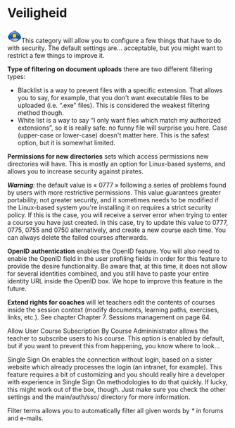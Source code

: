 # Veiligheid

![](../../../.gitbook/assets/graficos11.png)This category will allow you to configure a few things that have to do with security. The default settings are... acceptable, but you might want to restrict a few things to improve it.

**Type of filtering on document uploads** there are two different filtering types:

* Blacklist is a way to prevent files with a specific extension. That allows you to say, for example, that you don't want executable files to be uploaded \(i.e. “.exe” files\). This is considered the weakest filtering method though.
* White list is a way to say “I only want files which match my authorized extensions”, so it is really safe: no funny file will surprise you here. Case \(upper-case or lower-case\) doesn't matter here. This is the safest option, but it is somewhat limited.

**Permissions for new directories** sets which access permissions new directories will have. This is mostly an option for Linux-based systems, and allows you to increase security against pirates.

_**Warning**:_ the default value is « 0777 » following a series of problems found by users with more restrictive permissions. This value guarantees greater portability, not greater security, and it sometimes needs to be modified if the Linux-based system you're installing it on requires a strict security policy. If this is the case, you will receive a server error when trying to enter a course you have just created. In this case, try to update this value to 0777, 0775, 0755 and 0750 alternatively, and create a new course each time. You can always delete the failed courses afterwards.

**OpenID authentication** enables the OpenID feature. You will also need to enable the OpenID field in the user profiling fields in order for this feature to provide the desire functionality. Be aware that, at this time, it does not allow for several identities combined, and you still have to paste your entire identity URL inside the OpenID box. We hope to improve this feature in the future.

**Extend rights for coaches** will let teachers edit the contents of courses inside the session context \(modify documents, learning paths, exercises, links, etc.\). See chapter Chapter 7. Sessions management on page 64.

Allow User Course Subscription By Course Admininistrator allows the teacher to subscribe users to his course. This option is enabled by default, but if you want to prevent this from happening, you know where to look...

Single Sign On enables the connection without login, based on a sister website which already processes the login \(an intranet, for example\). This feature requires a bit of customizing and you should really hire a developer with experience in Single Sign On methodologies to do that quickly. If lucky, this might work out of the box, though. Just make sure you check the other settings and the main/auth/sso/ directory for more information.

Filter terms allows you to automatically filter all given words by _\*_ in forums and e-mails.

